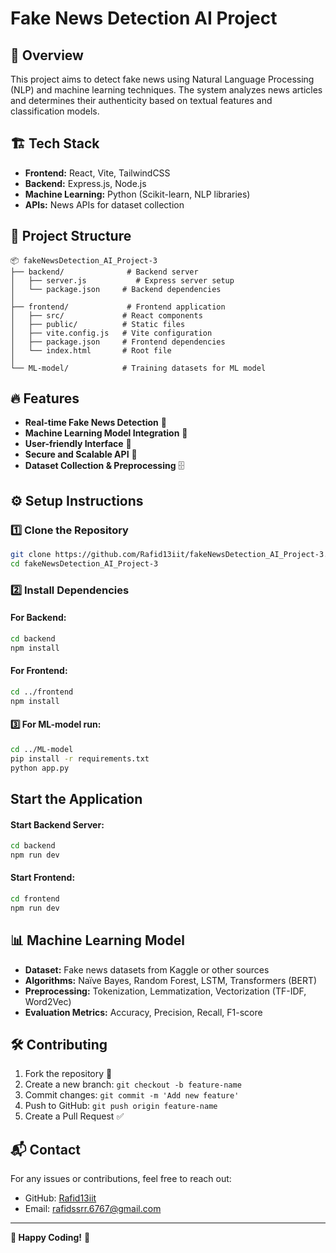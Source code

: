 # Fake News Detection AI Project

## 🚀 Overview
This project aims to detect fake news using Natural Language Processing (NLP) and machine learning techniques. The system analyzes news articles and determines their authenticity based on textual features and classification models.

## 🏗️ Tech Stack
- **Frontend:** React, Vite, TailwindCSS
- **Backend:** Express.js, Node.js
- **Machine Learning:** Python (Scikit-learn, NLP libraries)
- **APIs:** News APIs for dataset collection

## 📂 Project Structure
```
📦 fakeNewsDetection_AI_Project-3
├── backend/              # Backend server
│   ├── server.js           # Express server setup
│   └── package.json     # Backend dependencies
│
├── frontend/             # Frontend application
│   ├── src/             # React components
│   ├── public/          # Static files
│   ├── vite.config.js   # Vite configuration
│   ├── package.json     # Frontend dependencies
│   └── index.html       # Root file
│
└── ML-model/            # Training datasets for ML model
```

## 🔥 Features
- **Real-time Fake News Detection** 📡
- **Machine Learning Model Integration** 🤖
- **User-friendly Interface** 🎨
- **Secure and Scalable API** 🔐
- **Dataset Collection & Preprocessing** 🗄️

## ⚙️ Setup Instructions

### 1️⃣ Clone the Repository
```sh
git clone https://github.com/Rafid13iit/fakeNewsDetection_AI_Project-3.git
cd fakeNewsDetection_AI_Project-3
```

### 2️⃣ Install Dependencies
#### For Backend:
```sh
cd backend
npm install
```
#### For Frontend:
```sh
cd ../frontend
npm install
```
#### 3️⃣ For ML-model run:
```sh
cd ../ML-model
pip install -r requirements.txt
python app.py
```

##  Start the Application
#### Start Backend Server:
```sh
cd backend
npm run dev
```
#### Start Frontend:
```sh
cd frontend
npm run dev
```

## 📊 Machine Learning Model
- **Dataset:** Fake news datasets from Kaggle or other sources
- **Algorithms:** Naïve Bayes, Random Forest, LSTM, Transformers (BERT)
- **Preprocessing:** Tokenization, Lemmatization, Vectorization (TF-IDF, Word2Vec)
- **Evaluation Metrics:** Accuracy, Precision, Recall, F1-score

## 🛠️ Contributing
1. Fork the repository 🍴
2. Create a new branch: `git checkout -b feature-name`
3. Commit changes: `git commit -m 'Add new feature'`
4. Push to GitHub: `git push origin feature-name`
5. Create a Pull Request ✅

## 📬 Contact
For any issues or contributions, feel free to reach out:
- GitHub: [Rafid13iit](https://github.com/Rafid13iit)
- Email: rafidssrr.6767@gmail.com

---
**🚀 Happy Coding!** 🎯

